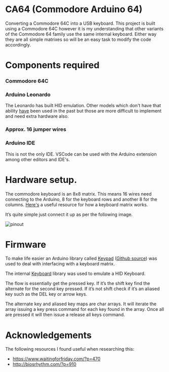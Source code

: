 # CA64 (Commodore Arduino 64)

Converting a Commodore 64C into a USB keyboard. This project is built using a Commodore 64C however 
it is my understanding that other variants of the Commodore 64 family use the same internal keyboard.
Either way they are all simple matrixes so will be an easy task to modify the code accordingly.

# Components required

### Commodore 64C
### Arduino Leonardo
The Leonardo has built HID emulation. Other models which don't have that ability [have](http://biosrhythm.com/?p=910) been used in the past but those are more difficult to implement and need extra hardware also.
### Approx. 16 jumper wires
### Arduino IDE
This is not the only IDE. VSCode can be used with the Arduino extension among other editors and IDE's.
  
# Hardware setup. 

The commodore keyboard is an 8x8 matrix. This means 16 wires need connecting to the Arduino, 8 for the keyboard rows and another 8 for the columns. [Here's](http://pcbheaven.com/wikipages/How_Key_Matrices_Works/) a useful resource for how a keyboard matrix works. 

It’s quite simple just connect it up as per the following image.

![pinout](https://user-images.githubusercontent.com/8177767/42420437-e75da662-82bd-11e8-918d-a8c90e846902.png)

# Firmware

To make life easier an Arduino library called [Keypad](https://playground.arduino.cc/Code/Keypad) ([Github source](https://github.com/Chris--A/Keypad)) was used to deal with interfacing with a keyboard matrix.

The internal [Keyboard](https://www.arduino.cc/reference/en/language/functions/usb/keyboard/) library was used to emulate a HID Keyboard.

The flow is essentially get the pressed key. If it’s the shift key find the alternate for the second key pressed. If it’s not shift check if it’s an aliased key such as the DEL key or arrow keys.

The alternate key and aliased key maps are char arrays. It will iterate the array issuing a key press command for each key found in the array. Once all are pressed it will then issue a release all keys command.

# Acknowledgements
The following resources I found useful when researching this:
* https://www.waitingforfriday.com/?p=470
* http://biosrhythm.com/?p=910 
